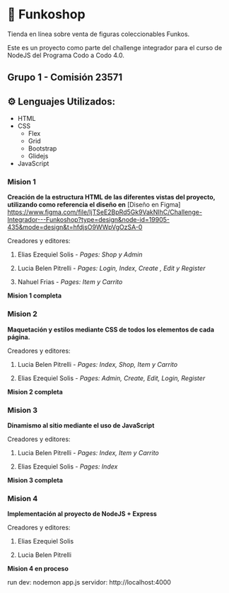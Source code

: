 # 🚀 Funkoshop

Tienda en línea sobre venta de figuras coleccionables Funkos.

Este es un proyecto como parte del challenge integrador para el curso de NodeJS del Programa Codo a Codo 4.0.

## Grupo 1 - Comisión 23571

## ⚙️ Lenguajes Utilizados:

- HTML
- CSS
  - Flex
  - Grid
  - Bootstrap
  - Glidejs
- JavaScript

### Mision 1

**Creación de la estructura HTML de las diferentes vistas del proyecto, utilizando como referencia el diseño en** [Diseño en Figma]
https://www.figma.com/file/IjTSeE2BpRd5Gk9VakNIhC/Challenge-Integrador---Funkoshop?type=design&node-id=19905-435&mode=design&t=hfdjsO9WWpVgOzSA-0

Creadores y editores:

1. Elias Ezequiel Solis - _Pages: Shop y Admin_

2. Lucia Belen Pitrelli - _Pages: Login, Index, Create , Edit y Register_

3. Nahuel Frias - _Pages: Item y Carrito_

**Mision 1 completa**

### Mision 2

**Maquetación y estilos mediante CSS de todos los elementos de cada página.**

Creadores y editores:

1. Lucia Belen Pitrelli - _Pages: Index, Shop, Item y Carrito_

2. Elias Ezequiel Solis - _Pages: Admin, Create, Edit, Login, Register_

**Mision 2 completa**

### Mision 3

**Dinamismo al sitio mediante el uso de JavaScript**

Creadores y editores:

1. Lucia Belen Pitrelli - _Pages: Index, Item y Carrito_

2. Elias Ezequiel Solis - _Pages: Index_

**Mision 3 completa**

### Mision 4

**Implementación al proyecto de NodeJS + Express**

Creadores y editores:

1. Elias Ezequiel Solis

2. Lucia Belen Pitrelli

**Mision 4 en proceso**

run dev: nodemon app.js
servidor: http://localhost:4000

